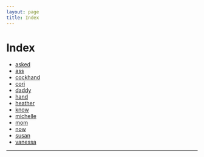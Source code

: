 ```yaml
---
layout: page
title: Index
---
```


Index 
=====

- [asked](pages/asked)
- [ass](pages/ass)
- [cockhand](pages/cockhand)
- [cori](pages/cori)
- [daddy](pages/daddy)
- [hand](pages/hand)
- [heather](pages/heather)
- [know](pages/know)
- [michelle](pages/michelle)
- [mom](pages/mom)
- [now](pages/now)
- [susan](pages/susan)
- [vanessa](pages/vanessa)

---

